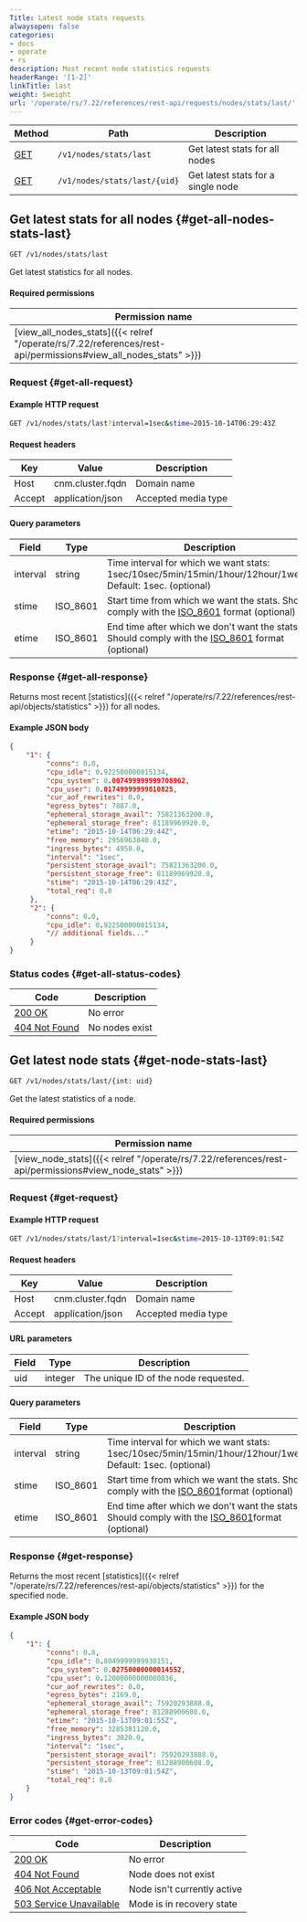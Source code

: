 ```yaml
---
Title: Latest node stats requests
alwaysopen: false
categories:
- docs
- operate
- rs
description: Most recent node statistics requests
headerRange: '[1-2]'
linkTitle: last
weight: $weight
url: '/operate/rs/7.22/references/rest-api/requests/nodes/stats/last/'
---
```


| Method | Path | Description |
|--------|------|-------------|
| [GET](#get-all-nodes-stats-last) | `/v1/nodes/stats/last` | Get latest stats for all nodes |
| [GET](#get-node-stats-last) | `/v1/nodes/stats/last/{uid}` | Get latest stats for a single node |

## Get latest stats for all nodes {#get-all-nodes-stats-last}

```sh
GET /v1/nodes/stats/last
```

Get latest statistics for all nodes.

#### Required permissions

| Permission name |
|-----------------|
| [view_all_nodes_stats]({{< relref "/operate/rs/7.22/references/rest-api/permissions#view_all_nodes_stats" >}}) |

### Request {#get-all-request}

#### Example HTTP request

```sh
GET /v1/nodes/stats/last?interval=1sec&stime=2015-10-14T06:29:43Z
```


#### Request headers

| Key | Value | Description |
|-----|-------|-------------|
| Host | cnm.cluster.fqdn | Domain name |
| Accept | application/json | Accepted media type |


#### Query parameters

| Field | Type | Description |
|-------|------|-------------|
| interval | string | Time interval for which we want stats: 1sec/10sec/5min/15min/1hour/12hour/1week. Default: 1sec. (optional) |
| stime | ISO_8601 | Start time from which we want the stats. Should comply with the [ISO_8601](https://en.wikipedia.org/wiki/ISO_8601) format (optional) |
| etime | ISO_8601 | End time after which we don't want the stats. Should comply with the [ISO_8601](https://en.wikipedia.org/wiki/ISO_8601) format (optional) |

### Response {#get-all-response}

Returns most recent [statistics]({{< relref "/operate/rs/7.22/references/rest-api/objects/statistics" >}}) for all nodes.

#### Example JSON body

```json
{
    "1": {
         "conns": 0.0,
         "cpu_idle": 0.922500000015134,
         "cpu_system": 0.007499999999708962,
         "cpu_user": 0.01749999999810825,
         "cur_aof_rewrites": 0.0,
         "egress_bytes": 7887.0,
         "ephemeral_storage_avail": 75821363200.0,
         "ephemeral_storage_free": 81189969920.0,
         "etime": "2015-10-14T06:29:44Z",
         "free_memory": 2956963840.0,
         "ingress_bytes": 4950.0,
         "interval": "1sec",
         "persistent_storage_avail": 75821363200.0,
         "persistent_storage_free": 81189969920.0,
         "stime": "2015-10-14T06:29:43Z",
         "total_req": 0.0
     },
     "2": {
         "conns": 0.0,
         "cpu_idle": 0.922500000015134,
         "// additional fields..."
     }
}
```

### Status codes {#get-all-status-codes}

| Code | Description |
|------|-------------|
| [200 OK](http://www.w3.org/Protocols/rfc2616/rfc2616-sec10.html#sec10.2.1) | No error |
| [404 Not Found](http://www.w3.org/Protocols/rfc2616/rfc2616-sec10.html#sec10.4.5) | No nodes exist |

## Get latest node stats {#get-node-stats-last}

```sh
GET /v1/nodes/stats/last/{int: uid}
```

Get the latest statistics of a node.

#### Required permissions

| Permission name |
|-----------------|
| [view_node_stats]({{< relref "/operate/rs/7.22/references/rest-api/permissions#view_node_stats" >}}) |

### Request {#get-request}

#### Example HTTP request

```sh
GET /v1/nodes/stats/last/1?interval=1sec&stime=2015-10-13T09:01:54Z
```


#### Request headers

| Key | Value | Description |
|-----|-------|-------------|
| Host | cnm.cluster.fqdn | Domain name |
| Accept | application/json | Accepted media type |


#### URL parameters

| Field | Type | Description |
|-------|------|-------------|
| uid | integer | The unique ID of the node requested. |


#### Query parameters

| Field | Type | Description |
|-------|------|-------------|
| interval | string | Time interval for which we want stats: 1sec/10sec/5min/15min/1hour/12hour/1week. Default: 1sec. (optional) |
| stime | ISO_8601 | Start time from which we want the stats. Should comply with the [ISO_8601](https://en.wikipedia.org/wiki/ISO_8601)format (optional) |
| etime | ISO_8601 | End time after which we don't want the stats. Should comply with the [ISO_8601](https://en.wikipedia.org/wiki/ISO_8601)format (optional) |

### Response {#get-response}

Returns the most recent [statistics]({{< relref "/operate/rs/7.22/references/rest-api/objects/statistics" >}}) for the specified node.

#### Example JSON body

```json
{
    "1": {
         "conns": 0.0,
         "cpu_idle": 0.8049999999930151,
         "cpu_system": 0.02750000000014552,
         "cpu_user": 0.12000000000080036,
         "cur_aof_rewrites": 0.0,
         "egress_bytes": 2169.0,
         "ephemeral_storage_avail": 75920293888.0,
         "ephemeral_storage_free": 81288900608.0,
         "etime": "2015-10-13T09:01:55Z",
         "free_memory": 3285381120.0,
         "ingress_bytes": 3020.0,
         "interval": "1sec",
         "persistent_storage_avail": 75920293888.0,
         "persistent_storage_free": 81288900608.0,
         "stime": "2015-10-13T09:01:54Z",
         "total_req": 0.0
    }
}
```

### Error codes {#get-error-codes}

| Code | Description |
|------|-------------|
| [200 OK](http://www.w3.org/Protocols/rfc2616/rfc2616-sec10.html#sec10.2.1) | No error |
| [404 Not Found](http://www.w3.org/Protocols/rfc2616/rfc2616-sec10.html#sec10.4.5) | Node does not exist |
| [406 Not Acceptable](http://www.w3.org/Protocols/rfc2616/rfc2616-sec10.html#sec10.4.7) | Node isn't currently active |
| [503 Service Unavailable](http://www.w3.org/Protocols/rfc2616/rfc2616-sec10.html#sec10.5.4) | Mode is in recovery state |

